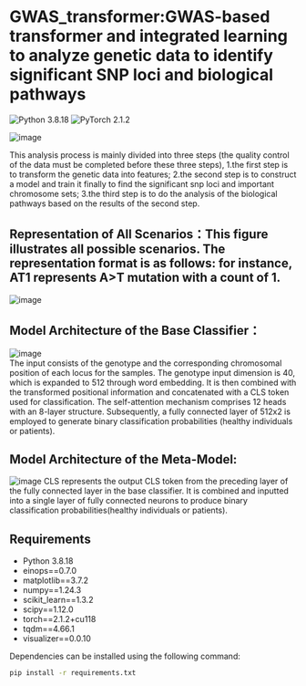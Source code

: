 # GWAS_transformer:GWAS-based transformer and integrated learning to analyze genetic data to identify significant SNP loci and biological pathways
![Python 3.8.18](https://img.shields.io/badge/python-3.8-green.svg?style=plastic)
![PyTorch 2.1.2](https://img.shields.io/badge/PyTorch%20-%23EE4C2C.svg?style=plastic)


![image](https://github.com/xuanan-zhu/GWAS_transformer/assets/84304647/613286a8-3c31-48f6-916f-74e3c597839e)

This analysis process is mainly divided into three steps (the quality control of the data must be completed before these three steps),
1.the first step is to transform the genetic data into features; 
2.the second step is to construct a model and train it finally to find the significant snp loci and important chromosome sets; 
3.the third step is to do the analysis of the biological pathways based on the results of the second step.

## Representation of All Scenarios：This figure illustrates all possible scenarios. The representation format is as follows: for instance, AT1 represents A>T mutation with a count of 1.
![image](https://github.com/xuanan-zhu/GWAS_transformer/assets/84304647/0cbc2cb3-04ad-4dc9-a7bb-58e2059ea51e)


## Model Architecture of the Base Classifier：
![image](https://github.com/xuanan-zhu/GWAS_transformer/assets/84304647/66b1f975-d29b-4c62-ae3b-1b8e0aa46bbc)
<br>The input consists of the genotype and the corresponding chromosomal position of each locus for the samples. The genotype input dimension is 40, which is expanded to 512 through word embedding. It is then combined with the transformed positional information and concatenated with a CLS token used for classification. The self-attention mechanism comprises 12 heads with an 8-layer structure. Subsequently, a fully connected layer of 512x2 is employed to generate binary classification probabilities (healthy individuals or patients).<br/>

## Model Architecture of the Meta-Model:
![image](https://github.com/xuanan-zhu/GWAS_transformer/assets/84304647/4279fec1-7060-4a46-8c94-dcbe68dbdcd6)
CLS represents the output CLS token from the preceding layer of the fully connected layer in the base classifier. It is combined and inputted into a single layer of fully connected neurons to produce binary classification probabilities(healthy individuals or patients).


## Requirements

- Python 3.8.18
- einops==0.7.0
- matplotlib==3.7.2
- numpy==1.24.3
- scikit_learn==1.3.2
- scipy==1.12.0
- torch==2.1.2+cu118
- tqdm==4.66.1
- visualizer==0.0.10

Dependencies can be installed using the following command:
```bash
pip install -r requirements.txt
```
